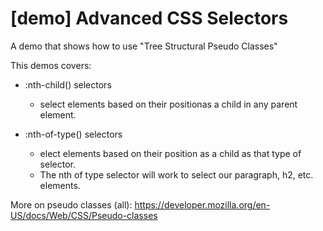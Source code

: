 # [demo] Advanced CSS Selectors

A demo that shows how to use "Tree Structural Pseudo Classes" 

This demos covers: 
- :nth-child() selectors
  - select elements based on their positionas a child in any parent element.

- :nth-of-type() selectors
  - elect elements based on their position as a child as that type of selector.
  - The nth of type selector will work to select our paragraph, h2, etc. elements.

More on pseudo classes (all): https://developer.mozilla.org/en-US/docs/Web/CSS/Pseudo-classes 
